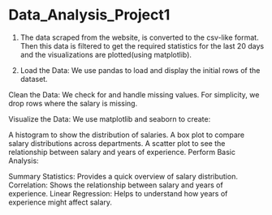 # Data_Analysis_Project1

1. The data scraped from the website, is converted to the csv-like format. Then this data is filtered to get the required statistics for the last 20 days and the visualizations are plotted(using matplotlib).

2. Load the Data: We use pandas to load and display the initial rows of the dataset.

Clean the Data: We check for and handle missing values. For simplicity, we drop rows where the salary is missing.

Visualize the Data: We use matplotlib and seaborn to create:

A histogram to show the distribution of salaries.
A box plot to compare salary distributions across departments.
A scatter plot to see the relationship between salary and years of experience.
Perform Basic Analysis:

Summary Statistics: Provides a quick overview of salary distribution.
Correlation: Shows the relationship between salary and years of experience.
Linear Regression: Helps to understand how years of experience might affect salary.
